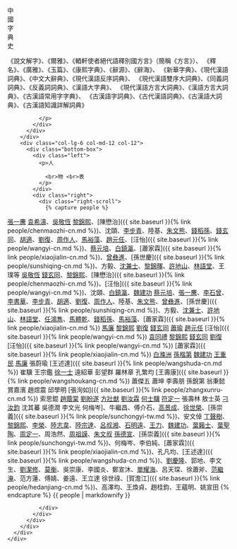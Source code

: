 <div class="bottom">
      <div class="row">
        <div class="col-lg-6 col-md-12 col-12">
          <div class="bottom-box">
            <div class="left">
              <p>中 <br>國 <br>字 <br>典<br>史</p>
            </div>
            <div class="right">
              <p>
                《說文解字》、《爾雅》、《輏軒使者絕代語釋別國方言》（簡稱《方言》）、
                《釋名》、《廣雅》、《玉篇》、《康熙字典》、《辭源》、《辭海》、
                《新華字典》、《現代漢語詞典》、《中文大辭典》、《現代漢語反序詞典》、
                《現代漢語雙序大詞典》、《同義詞詞典》、《反義詞詞典》、《漢語大字典》、
                《現代漢語方言大詞典》、《漢語方言大詞典》、《古漢語常用字字典》、
                《古漢語字詞典》、《古代漢語詞典》、《古漢語大詞典》、《古漢語知識詳解詞典》

              </p>
            </div>
          </div>
        </div>
        <div class="col-lg-6 col-md-12 col-12">
          <div class="bottom-box">
            <div class="left">
              <p>人

                <br>物 <br>表
              </p>
            </div>
            <div class="right">
              <div class="right-scroll">
                {% capture people %}


[張一麐](https://baike.baidu.com/item/張一麐)
[袁希濤](https://baike.baidu.com/item/袁希濤)、[吳敬恆](https://baike.baidu.com/item/吳敬恆)
[黎錦熙](https://baike.baidu.com/item/黎錦熙)、[陳懋治]({{ site.baseurl }}{% link people/chenmaozhi-cn.md %})、沈頤、[李步青](https://baike.baidu.com/item/李步青)、陸基、[朱文熊](https://baike.baidu.com/item/朱文熊)、[錢稻孫](https://baike.baidu.com/item/錢稻孫)、[錢玄同](https://baike.baidu.com/item/錢玄同)、[胡適](https://baike.baidu.com/item/胡適)、[劉復](https://baike.baidu.com/item/劉復)、[周作人](https://baike.baidu.com/item/周作人)、[馬裕藻](https://baike.baidu.com/item/馬裕藻)、[趙元任](https://baike.baidu.com/item/趙元任)、[汪怡]({{ site.baseurl }}{% link people/wangyi-cn.md %})、[蔡元培](https://baike.baidu.com/item/蔡元培/119206)、[白鎮瀛](https://baike.baidu.com/item/白滌洲)、[蕭家霖]({{ site.baseurl }}{% link people/xiaojialin-cn.md %})、[曾彝進](https://baike.baidu.com/item/曾彝進)、[孫世慶]({{ site.baseurl }}{% link people/sunshiqing-cn.md %})、方毅、[沈兼士](https://baike.baidu.com/item/沈兼士)、[黎錦暉](https://baike.baidu.com/item/黎錦暉)、[許地山](https://baike.baidu.com/item/許地山)、[林語堂](https://baike.baidu.com/item/林語堂)、王璞等
[吳敬恆](https://baike.baidu.com/item/吳敬恆)
[錢玄同](https://baike.baidu.com/item/錢玄同)、[黎錦熙](https://baike.baidu.com/item/黎錦熙)、[陳懋治]({{ site.baseurl }}{% link people/chenmaozhi-cn.md %})、[汪怡]({{ site.baseurl }}{% link people/wangyi-cn.md %})、沈頤、[白鎮瀛](https://baike.baidu.com/item/白滌洲)、[魏建功](https://baike.baidu.com/item/魏建功/1116970)
[蔡元培](https://baike.baidu.com/item/蔡元培/119206)、[張一麐](https://baike.baidu.com/item/張一麐)、[李石曾](https://baike.baidu.com/item/李石曾)、[李書華](https://baike.baidu.com/item/李書華)、[李步青](https://baike.baidu.com/item/李步青)、[胡適](https://baike.baidu.com/item/胡適)、[劉復](https://baike.baidu.com/item/劉復)、[周作人](https://baike.baidu.com/item/周作人)、陸基、[朱文熊](https://baike.baidu.com/item/朱文熊)、[曾彝進](https://baike.baidu.com/item/曾彝進)、[孫世慶]({{ site.baseurl }}{% link people/sunshiqing-cn.md %})、方毅、[沈兼士](https://baike.baidu.com/item/沈兼士)、[許地山](https://baike.baidu.com/item/許地山)、[林語堂](https://baike.baidu.com/item/林語堂)、[任鴻雋](https://baike.baidu.com/item/任鴻雋)、[馬體乾](https://baike.baidu.com/item/馬體乾)、[錢稻孫](https://baike.baidu.com/item/錢稻孫)、[馬裕藻](https://baike.baidu.com/item/馬裕藻)、[蕭家霖]({{ site.baseurl }}{% link people/xiaojialin-cn.md %})
[馬廉](https://baike.baidu.com/item/馬廉)
[黎錦熙](https://baike.baidu.com/item/黎錦熙)
[劉復](https://baike.baidu.com/item/劉復)
[錢玄同](https://baike.baidu.com/item/錢玄同)
[蕭瑜](https://baike.baidu.com/item/蕭瑜)
[趙元任](https://baike.baidu.com/item/趙元任)
[汪怡]({{ site.baseurl }}{% link people/wangyi-cn.md %})
[袁同禮](https://baike.baidu.com/item/袁同禮)
[黎錦熙](https://baike.baidu.com/item/黎錦熙)
[錢玄同](https://baike.baidu.com/item/錢玄同)
[劉復](https://baike.baidu.com/item/劉復)
[汪怡]({{ site.baseurl }}{% link people/wangyi-cn.md %})
[蕭家霖]({{ site.baseurl }}{% link people/xiaojialin-cn.md %})
[白滌洲](https://baike.baidu.com/item/白滌洲)
[孫楷第](https://baike.baidu.com/item/孫楷第)
[魏建功](https://baike.baidu.com/item/魏建功/1116970)
[王重民](https://baike.baidu.com/item/王重民)
[馬廉](https://baike.baidu.com/item/馬廉)
張蔚瑜
[王述達]({{ site.baseurl }}{% link people/wangshuda-cn.md %})
崔驥
王宗鑑
[徐一士](https://baike.baidu.com/item/徐一士)
遠紹華
彭望群
羅林章
孔繁均
[王壽康]({{ site.baseurl }}{% link people/wangshoukang-cn.md %})
蕭傑五
蕭坤
李壽朋
孫銳第
翁秉懿
賞嘉濱
趙煜震
邱學明
[張洵如]({{ site.baseurl }}{% link people/zhangxunru-cn.md %})
索思錕
[趙蔭棠](https://baike.baidu.com/item/趙蔭棠)
[劉盼遂](https://baike.baidu.com/item/劉盼遂)
[方壯猷](https://baike.baidu.com/item/方壯猷)
[劉汝霖](https://baike.baidu.com/item/劉汝霖)
[何士驥](https://baike.baidu.com/item/何士驥)
[符定一](https://baike.baidu.com/item/符定一)
張壽林
敖士英
[刁汝鈞](https://baike.baidu.com/item/刁汝鈞)
沈其蕃
吳德潤
李文光
何梅岑]、牛繼昌、傅介石、[高景成](https://baike.baidu.com/item/高景成)、[徐世榮](https://baike.baidu.com/item/徐世榮/1142033)、[孫崇義]({{ site.baseurl }}{% link people/sunchongyi-tw.md %})、安文倬
[丁聲樹](https://baike.baidu.com/item/丁聲樹)、[黎錦熙](https://baike.baidu.com/item/黎錦熙)、[李榮](https://baike.baidu.com/item/李榮/132357)、[陸志韋](https://baike.baidu.com/item/陸志韋)、[陸宗達](https://baike.baidu.com/item/陸宗達)、[呂叔湘](https://baike.baidu.com/item/呂叔湘)、[石明遠](https://baike.baidu.com/item/石明遠)、[王力](https://baike.baidu.com/item/王力/3888)、[魏建功](https://baike.baidu.com/item/魏建功/1116970)、[葉籟士](https://baike.baidu.com/item/葉籟士)、[葉聖陶](https://baike.baidu.com/item/葉聖陶)、[周定一](https://baike.baidu.com/item/周定一/5825154)、周浩然、[周祖謨](https://baike.baidu.com/item/周祖謨)、[朱文叔](https://baike.baidu.com/item/朱文叔)
[孫德宣](https://baike.baidu.com/item/孫德宣)、[孫崇義]({{ site.baseurl }}{% link people/sunchongyi-tw.md %})、何梅岑、李伯純、[蕭家霖]({{ site.baseurl }}{% link people/xiaojialin-cn.md %})、孔凡均、[王述達]({{ site.baseurl }}{% link people/wangshuda-cn.md %})、[劉慶隆](https://baike.baidu.com/item/劉慶隆)、郭地、李文生、[劉潔修](https://baike.baidu.com/item/劉潔修)、[莫衡](https://baike.baidu.com/item/莫衡/5404038)、吳崇康、李國炎、鄭宣沐、[單耀海](https://baike.baidu.com/item/單耀海)、呂天琛、徐蕭斧、[范繼淹](https://baike.baidu.com/item/范繼淹)、范方蓮、傅婧、姜遠、王立達
徐世祿、[賀澹江]({{ site.baseurl }}{% link people/hedanjiang-cn.md %})、高澤均、王煥貞、趙桂鈞、王蘊明、姚宣田
                {% endcapture %}
                {{ people | markdownify }}

              </div>
            </div>
          </div>
        </div>
      </div>
    </div>